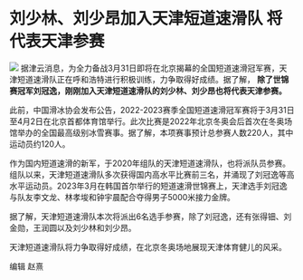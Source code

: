 # 刘少林、刘少昂加入天津短道速滑队 将代表天津参赛

![](https://inews.gtimg.com/news_bt/OceKTBRDEzPeYegpROtHlsjCBj8uwO0EJeFTvsIDiWd4gAA/1000)
据津云消息，为全力备战3月31日即将在北京揭幕的全国短道速滑冠军赛，天津短道速滑队正在呼和浩特进行积极训练，力争取得好成绩。据了解，
**除了世锦赛冠军刘冠逸，刚刚加入天津短道速滑队的刘少林、刘少昂也将代表天津参赛。**

此前，中国滑冰协会发布公告，2022-2023赛季全国短道速滑冠军赛将于3月31日至4月2日在北京首都体育馆举行。此次比赛是2022年北京冬奥会后首次在冬奥场馆举办的全国最高级别冰雪赛事。据了解，本项赛事预计总参赛人数220人，其中运动员约120人。

作为国内短道速滑的新军，于2020年组队的天津短道速滑队，也将派队员参赛。组队以来，天津短道速滑队多次获得国内高水平比赛前三名，并涌现了刘冠逸等高水平运动员。2023年3月在韩国首尔举行的短道速滑世锦赛上，天津选手刘冠逸与队友李文龙、林孝埈和钟宇晨配合夺得男子5000米接力金牌。

据了解，天津短道速滑队本次将派出6名选手参赛，除了刘冠逸，还有张得钿、刘金勋，王润圆以及刘少林和刘少昂。

天津短道速滑队将力争取得好成绩，在北京冬奥场地展现天津体育健儿的风采。

编辑 赵熹

